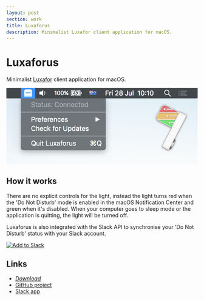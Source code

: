 ```yaml
---
layout: post
section: work
title: Luxaforus
description: Minimalist Luxafor client application for macOS.
---
```


# Luxaforus

Minimalist [Luxafor](https://luxafor.com/) client application for macOS.

<img class="hero" src="./hero.png" />

## How it works

There are no explicit controls for the light, instead the light turns red when the 'Do Not Disturb' mode is enabled in the macOS Notification Center and green when it's disabled. When your computer goes to sleep mode or the application is quitting, the light will be turned off.

Luxaforus is also integrated with the Slack API to synchronise your 'Do Not Disturb' status with your Slack account.

<a href="https://slack.com/oauth/v2/authorize?client_id=82086680103.2035991073523&scope=&user_scope=dnd:write"><img alt="Add to Slack" height="40" width="139" src="https://platform.slack-edge.com/img/add_to_slack.png" srcSet="https://platform.slack-edge.com/img/add_to_slack.png 1x, https://platform.slack-edge.com/img/add_to_slack@2x.png 2x" /></a>

## Links

* _[Download](https://github.com/gouline/luxaforus/releases/latest)_
* [GitHub project](https://github.com/gouline/luxaforus)
* [Slack app](https://slack.com/apps/A0211V525FD-luxaforus)
